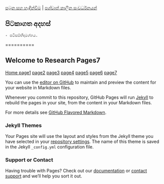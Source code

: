 [පටුන සහ හැඳින්වීම](/index.md) |
[පශ්චාත් කාලීන සංවර්ධනයන්](/page8.md)
## පිටකාගත අදහස්

	- පටිසම්භිදාමග්ගය.


==========


## Welcome to Research Pages7
[Home ](/index.md)
[page1](/page1.md)
[page2](/page2.md)
[page3](/page3.md)
[page4](/page4.md)
[page5](/page5.md)
[page6](/page6.md)
[page7](/page7.md)

You can use the [editor on GitHub](https://github.com/DharmaShri/App1/edit/gh-pages/index.md) to maintain and preview the content for your website in Markdown files.

Whenever you commit to this repository, GitHub Pages will run [Jekyll](https://jekyllrb.com/) to rebuild the pages in your site, from the content in your Markdown files.



For more details see [GitHub Flavored Markdown](https://guides.github.com/features/mastering-markdown/).

### Jekyll Themes

Your Pages site will use the layout and styles from the Jekyll theme you have selected in your [repository settings](https://github.com/DharmaShri/App1/settings). The name of this theme is saved in the Jekyll `_config.yml` configuration file.

### Support or Contact

Having trouble with Pages? Check out our [documentation](https://docs.github.com/categories/github-pages-basics/) or [contact support](https://github.com/contact) and we’ll help you sort it out.
